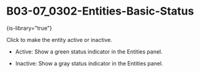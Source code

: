 # B03-07_0302-Entities-Basic-Status

{is-library="true"}

<snippet id="B03-07_0302-Entities-Basic-Status_snippet">



Click to make the entity active or inactive.

* Active: Show a green status indicator in the Entities panel.

* Inactive: Show a gray status indicator in the Entities panel.



</snippet>